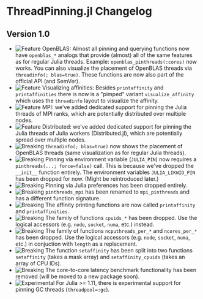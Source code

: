 ThreadPinning.jl Changelog
=========================

Version 1.0
-------------
- ![Feature][badge-feature] OpenBLAS: Almost all pinning and querying functions now have `openblas_*` analogs that provide (almost) all of the same features as for regular Julia threads. Example: `openblas_pinthreads(:cores)` now works. You can also visualize the placement of OpenBLAS threads via `threadinfo(; blas=true)`. These functions are now also part of the official API (and SemVer).
- ![Feature][badge-feature] Visualizing affinities: Besides `printaffinity` and `printaffinities` there is now is a "pimped" variant `visualize_affinity` which uses the `threadinfo` layout to visualize the affinity.
- ![Feature][badge-feature] MPI: we've added dedicated support for pinning the Julia threads of MPI ranks, which are potentially distributed over multiple nodes.
- ![Feature][badge-feature] Distributed: we've added dedicated support for pinning the Julia threads of Julia workers (Distributed.jl), which are potentially spread over multiple nodes.
- ![Breaking][badge-breaking] `threadinfo(; blas=true)` now shows the placement of OpenBLAS threads (same visualization as for regular Julia threads).
- ![Breaking][badge-breaking] Pinning via environment variable (`JULIA_PIN`) now requires a `pinthreads(...; force=false)` call. This is because we've dropped the `__init__` function entirely. The environment variables `JULIA_LIKWID_PIN` has been dropped for now. (Might be reintroduced later.)
- ![Breaking][badge-breaking] Pinning via Julia preferences has been dropped entirely.
- ![Breaking][badge-breaking] `pinthreads_mpi` has been renamed to `mpi_pinthreads` and has a different function signature.
- ![Breaking][badge-breaking] The affinity printing functions are now called `printaffinity` and `printaffinities`.
- ![Breaking][badge-breaking] The family of functions `cpuids_*` has been dropped. Use the logical accessors (e.g. `node`, `socket`, `numa`, etc.) instead.
- ![Breaking][badge-breaking] The family of functions `ncputhreads_per_*` and `ncores_per_*` has been dropped. Use the logical accessors (e.g. `node`, `socket`, `numa`, etc.) in conjuction with `length` as a replacement.
- ![Breaking][badge-breaking] The function `setaffinity` has been split into two functions `setaffinity` (takes a mask array) and `setaffinity_cpuids` (takes an array of CPU IDs).
- ![Breaking][badge-breaking] The core-to-core latency benchmark functionality has been removed (will be moved to a new package soon).
- ![Experimental][badge-experimental] For Julia >= 1.11, there is experimental support for pinning GC threads (`threadpool=:gc`).

[badge-breaking]: https://img.shields.io/badge/BREAKING-red.svg
[badge-deprecation]: https://img.shields.io/badge/Deprecation-orange.svg
[badge-feature]: https://img.shields.io/badge/Feature-green.svg
[badge-experimental]: https://img.shields.io/badge/Experimental-yellow.svg
[badge-enhancement]: https://img.shields.io/badge/Enhancement-blue.svg
[badge-bugfix]: https://img.shields.io/badge/Bugfix-purple.svg
[badge-fix]: https://img.shields.io/badge/Fix-purple.svg
[badge-info]: https://img.shields.io/badge/Info-gray.svg
